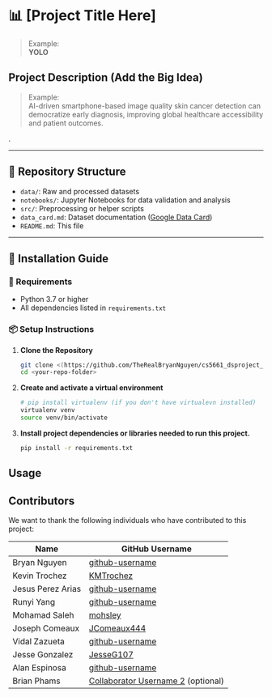 # 📊 [Project Title Here]
> Example:  
> **YOLO**

## Project Description (Add the Big Idea)

> Example:  
> AI-driven smartphone-based image quality  skin cancer detection can democratize early diagnosis, improving global healthcare accessibility and patient outcomes.

.

---

## 📂 Repository Structure
- `data/`: Raw and processed datasets
- `notebooks/`: Jupyter Notebooks for data validation and analysis
- `src/`: Preprocessing or helper scripts
- `data_card.md`: Dataset documentation ([Google Data Card](https://github.com/PAIR-code/datacardsplaybook/blob/main/templates/DataCardsExtendedTemplate.md))
- `README.md`: This file

---

## 🚀 Installation Guide

### 🔧 Requirements
- Python 3.7 or higher  
- All dependencies listed in `requirements.txt`

### 📦 Setup Instructions

1. **Clone the Repository**
   ```bash
   git clone <(https://github.com/TheRealBryanNguyen/cs5661_dsproject_yolo_model)>
   cd <your-repo-folder>
2. **Create and activate a virtual environment**

   ```bash
   # pip install virtualenv (if you don't have virtualevn installed)
   virtualenv venv
   source venv/bin/activate
   ```
3. **Install project dependencies or libraries needed to run this project.**

   ```bash
   pip install -r requirements.txt
   ```

## Usage

## Contributors

We want to thank the following individuals who have contributed to this project:


| Name | GitHub Username |
|---|---|
| Bryan Nguyen  | [github-username](github-url) |
| Kevin Trochez  | [KMTrochez](https://github.com/KMTrochez) |
| Jesus Perez Arias  | [github-username](github-url) |
| Runyi Yang  | [github-username](github-url) |
| Mohamad Saleh  | [mohsley](github-url) |
| Joseph Comeaux  | [JComeaux444](github-url) |
| Vidal Zazueta  | [github-username](github-url) |
| Jesse Gonzalez  | [JesseG107](github-url) |
| Alan Espinosa  | [github-username](github-url) |
| Brian Phams | [Collaborator Username 2](https://github.com/CollaboratorUsername2) (optional) |
